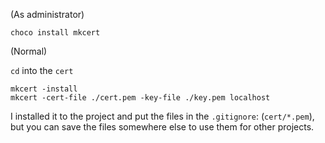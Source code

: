 (As administrator)
```
choco install mkcert
```

(Normal)

`cd` into the `cert`
```
mkcert -install
mkcert -cert-file ./cert.pem -key-file ./key.pem localhost
```
I installed it to the project and put the files in the `.gitignore`: (`cert/*.pem`), but you can save the files somewhere else to use them for other projects.
